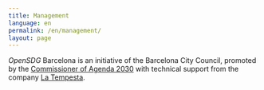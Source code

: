 ```yaml
---
title: Management
language: en
permalink: /en/management/
layout: page
---
```


*OpenSDG* Barcelona is an initiative of the Barcelona City Council, promoted by the [Commissioner of Agenda 2030](https://ajuntament.barcelona.cat/es/organigrama-municipal/organ/Comissionat%20de%20l%27Agenda%202030) with technical support from the company [La Tempesta](https://latempesta.cc/eng.html).

